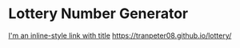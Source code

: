 # Lottery Number Generator

[I'm an inline-style link with title](https://www.google.com "Google's Homepage")
https://tranpeter08.github.io/lottery/
